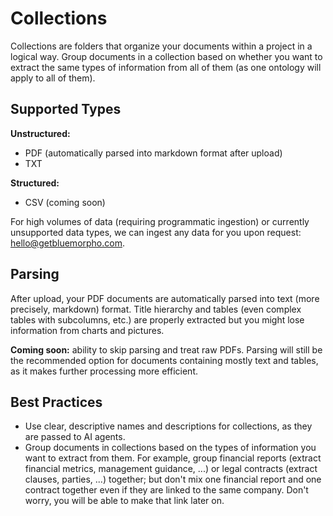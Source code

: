 # Collections

Collections are folders that organize your documents within a project in a logical way. Group documents in a collection based on whether you want to extract the same types of information from all of them (as one ontology will apply to all of them).

## Supported Types

**Unstructured:**
- PDF (automatically parsed into markdown format after upload)
- TXT

**Structured:**
- CSV (coming soon)

For high volumes of data (requiring programmatic ingestion) or currently unsupported data types, we can ingest any data for you upon request: [hello@getbluemorpho.com](mailto:hello@getbluemorpho.com).

## Parsing

After upload, your PDF documents are automatically parsed into text (more precisely, markdown) format. Title hierarchy and tables (even complex tables with subcolumns, etc.) are properly extracted but you might lose information from charts and pictures.

**Coming soon:** ability to skip parsing and treat raw PDFs. Parsing will still be the recommended option for documents containing mostly text and tables, as it makes further processing more efficient.

## Best Practices

- Use clear, descriptive names and descriptions for collections, as they are passed to AI agents.
- Group documents in collections based on the types of information you want to extract from them. For example, group financial reports (extract financial metrics, management guidance, ...) or legal contracts (extract clauses, parties, ...) together; but don't mix one financial report and one contract together even if they are linked to the same company. Don't worry, you will be able to make that link later on.
